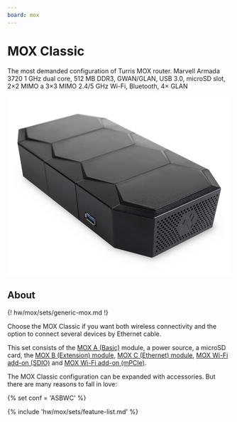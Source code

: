 ```yaml
---
board: mox
---
```

# MOX Classic

The most demanded configuration of Turris MOX router. Marvell Armada 3720 1 GHz
dual core, 512 MB DDR3, GWAN/GLAN, USB 3.0, microSD slot, 2×2 MIMO a 3×3 MIMO
2.4/5 GHz Wi-Fi, Bluetooth, 4× GLAN

![MOX Start](classic.jpg)

## About

{! hw/mox/sets/generic-mox.md !}

Choose the MOX Classic if you want both wireless connectivity and the option to
connect several devices by Ethernet cable.

This set consists of the [MOX A (Basic)](../modules/a.md) module, a power
source, a microSD card, the [MOX B (Extension) module](../modules/b.md), [MOX C
(Ethernet) module](../modules/c.md), [MOX Wi-Fi add-on
(SDIO)](../addons.md#wi-fi-sdio) and [MOX Wi-Fi add-on
(mPCIe)](../addons.md#wi-fi-mpcie).

The MOX Classic configuration can be expanded with accessories. But there are
many reasons to fall in love:

{% set conf = 'ASBWC' %}

{% include 'hw/mox/sets/feature-list.md' %}
